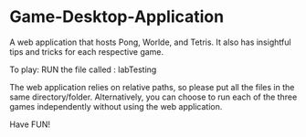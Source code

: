 # Game-Desktop-Application
A web application that hosts Pong, Worlde, and Tetris. It also has insightful tips and tricks for each respective game. 

To play: RUN the file called : labTesting

The web application relies on relative paths, so please put all the files in the same directory/folder. Alternatively, you can choose to run each of the three games independently without using the web application. 

Have FUN!
